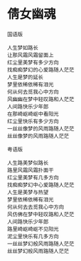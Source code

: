 # 倩女幽魂

    国语版

    人生梦如路长
    让那风霜风霜留面上
    红尘里美梦有多少方向
    找痴痴梦幻的心爱路随人茫茫
    人生是梦的延长
    梦里依稀依稀有泪光
    何从何去觅我心中方向
    风幽幽在梦中轻叹路和人茫茫
    人间路快乐少年郎
    在那崎岖崎岖中看阳光
    红尘里快乐有多少方向
    一丝丝像梦的风雨路随人茫茫
    丝丝像梦的风雨路随人茫茫

    粤语版

    人生路美梦似路长
    路里风霜风霜扑面干
    红尘里美梦有几多方向
    找痴痴梦幻中心爱路随人茫茫
    人生是美梦与热望
    梦里依稀依稀有泪光
    何从何去去觅我心中方向
    风仿佛在梦中轻叹路和人茫茫
    人间路快乐少年郎
    路里崎岖崎岖不见阳光
    泥尘里快乐有几多方向
    一丝丝梦幻般风雨路随人茫茫
    丝丝梦幻般风雨路随人茫茫
